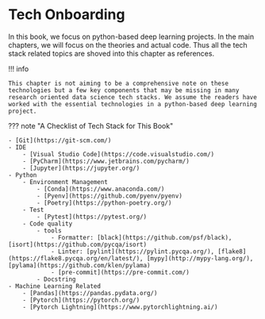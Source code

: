 # Tech Onboarding

In this book, we focus on python-based deep learning projects. In the main chapters, we will focus on the theories and actual code. Thus all the tech stack related topics are shoved into this chapter as references.

!!! info

    This chapter is not aiming to be a comprehensive note on these technologies but a few key components that may be missing in many research oriented data science tech stacks. We assume the readers have worked with the essential technologies in a python-based deep learning project.


??? note "A Checklist of Tech Stack for This Book"

    - [Git](https://git-scm.com/)
    - IDE
        - [Visual Studio Code](https://code.visualstudio.com/)
        - [PyCharm](https://www.jetbrains.com/pycharm/)
        - [Jupyter](https://jupyter.org/)
    - Python
        - Environment Management
            - [Conda](https://www.anaconda.com/)
            - [Pyenv](https://github.com/pyenv/pyenv)
            - [Poetry](https://python-poetry.org/)
        - Test
            - [Pytest](https://pytest.org/)
        - Code quality
            - tools
                - Formatter: [black](https://github.com/psf/black), [isort](https://github.com/pycqa/isort)
                - Linter: [pylint](https://pylint.pycqa.org/), [flake8](https://flake8.pycqa.org/en/latest/), [mypy](http://mypy-lang.org/), [pylama](https://github.com/klen/pylama)
                - [pre-commit](https://pre-commit.com/)
            - Docstring
    - Machine Learning Related
        - [Pandas](https://pandas.pydata.org/)
        - [Pytorch](https://pytorch.org/)
        - [Pytorch Lightning](https://www.pytorchlightning.ai/)

